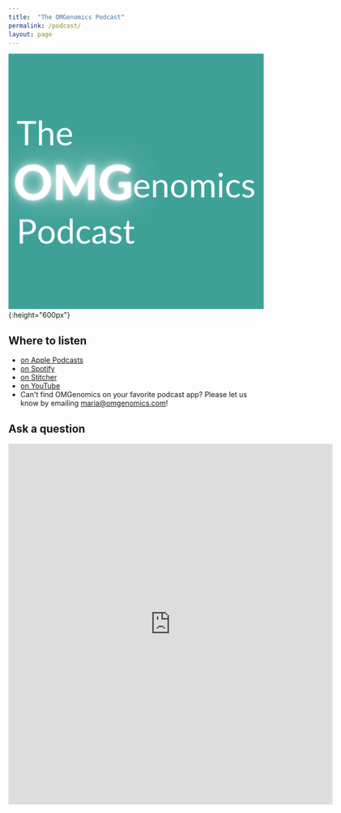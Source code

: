 ```yaml
---
title:  "The OMGenomics Podcast"
permalink: /podcast/
layout: page
---
```


![Podcast artwork](/assets/podcast.png){:height="600px"}

## Where to listen
* [on Apple Podcasts](https://podcasts.apple.com/us/podcast/omgenomics-podcast/id1669152846)
* [on Spotify](https://open.spotify.com/show/3ec4cOpzjOjCNv7d17NpV6?si=1614dee4da454faa)
* [on Stitcher](https://www.stitcher.com/show/1055587)
* [on YouTube](https://youtu.be/5R382nQnE24)
* Can't find OMGenomics on your favorite podcast app? Please let us know by emailing maria@omgenomics.com!

## Ask a question

<iframe src="https://docs.google.com/forms/d/e/1FAIpQLSc9jBc1FGrossJGVUqLdVS2JTAiD-hOprZcW_y3mlNxXGtY2A/viewform?embedded=true" width="640" height="712" frameborder="0" marginheight="0" marginwidth="0">The form is loading…   if this fails you can always email maria@omgenomics.com with your question instead.</iframe>

